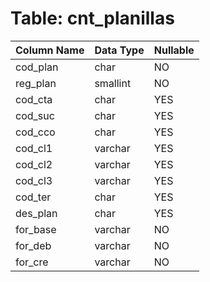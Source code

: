 # Table: cnt_planillas

| Column Name | Data Type | Nullable |
|-------------|-----------|----------|
| cod_plan | char | NO |
| reg_plan | smallint | NO |
| cod_cta | char | YES |
| cod_suc | char | YES |
| cod_cco | char | YES |
| cod_cl1 | varchar | YES |
| cod_cl2 | varchar | YES |
| cod_cl3 | varchar | YES |
| cod_ter | char | YES |
| des_plan | char | YES |
| for_base | varchar | NO |
| for_deb | varchar | NO |
| for_cre | varchar | NO |
